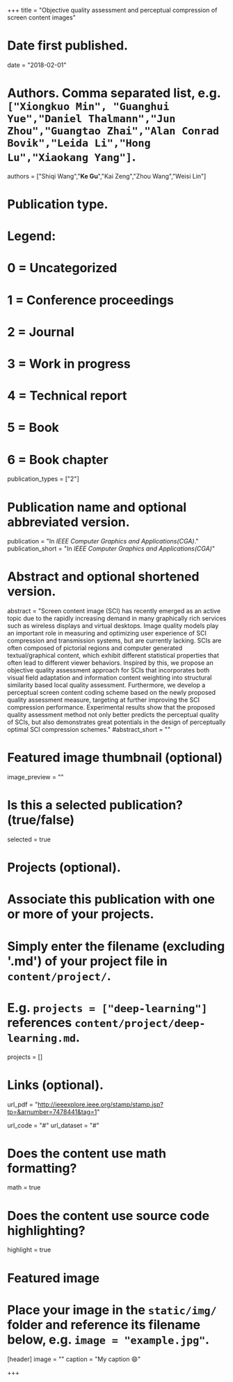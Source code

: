 +++
title = "Objective quality assessment and perceptual compression of screen content images"

# Date first published.
date = "2018-02-01"

# Authors. Comma separated list, e.g. `["Xiongkuo Min", "Guanghui Yue","Daniel Thalmann","Jun Zhou","Guangtao Zhai","Alan Conrad Bovik","Leida Li","Hong Lu","Xiaokang Yang"]`.
authors = ["Shiqi Wang","**Ke Gu**","Kai Zeng","Zhou Wang","Weisi Lin"]
# Publication type.
# Legend:
# 0 = Uncategorized
# 1 = Conference proceedings
# 2 = Journal
# 3 = Work in progress
# 4 = Technical report
# 5 = Book
# 6 = Book chapter
publication_types = ["2"]

# Publication name and optional abbreviated version.
publication = "In *IEEE Computer Graphics and Applications(CGA)*."
publication_short = "In *IEEE Computer Graphics and Applications(CGA)*"

# Abstract and optional shortened version.
abstract = "Screen content image (SCI) has recently emerged as an active topic due to the rapidly increasing demand in many graphically rich services such as wireless displays and virtual desktops. Image quality models play an important role in measuring and optimizing user experience of SCI compression and transmission systems, but are currently lacking. SCIs are often composed of pictorial regions and computer generated textual/graphical content, which exhibit different statistical properties that often lead to different viewer behaviors. Inspired by this, we propose an objective quality assessment approach for SCIs that incorporates both visual field adaptation and information content weighting into structural similarity based local quality assessment. Furthermore, we develop a perceptual screen content coding scheme based on the newly proposed quality assessment measure, targeting at further improving the SCI compression performance. Experimental results show that the proposed quality assessment method not only better predicts the perceptual quality of SCIs, but also demonstrates great potentials in the design of perceptually optimal SCI compression schemes."
#abstract_short = ""

# Featured image thumbnail (optional)
image_preview = ""

# Is this a selected publication? (true/false)
selected = true

# Projects (optional).
#   Associate this publication with one or more of your projects.
#   Simply enter the filename (excluding '.md') of your project file in `content/project/`.
#   E.g. `projects = ["deep-learning"]` references `content/project/deep-learning.md`.
projects = []

# Links (optional).
url_pdf = "http://ieeexplore.ieee.org/stamp/stamp.jsp?tp=&arnumber=7478441&tag=1"

url_code = "#"
url_dataset = "#"


# Does the content use math formatting?
math = true

# Does the content use source code highlighting?
highlight = true

# Featured image
# Place your image in the `static/img/` folder and reference its filename below, e.g. `image = "example.jpg"`.
[header]
image = ""
caption = "My caption 😄"

+++
